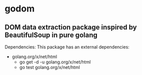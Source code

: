 # godom
DOM data extraction package inspired by BeautifulSoup in pure golang
--
Dependencies:
This package has an external dependencies:
* golang.org/x/net/html
  * go get -d -u golang.org/x/net/html
  * go test golang.org/x/net/html
